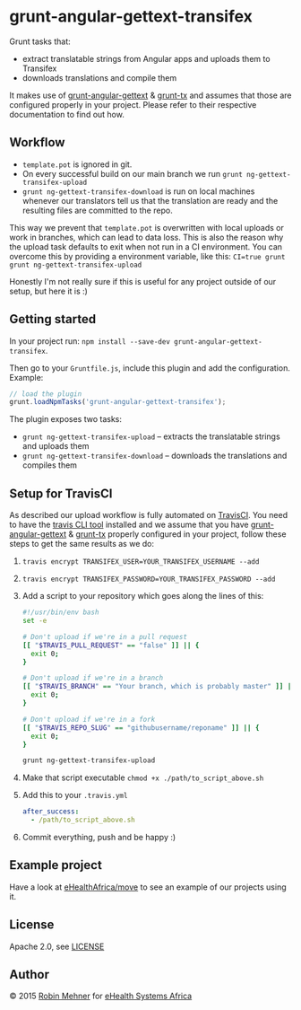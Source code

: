 # grunt-angular-gettext-transifex

Grunt tasks that:

- extract translatable strings from Angular apps and uploads them to Transifex
- downloads translations and compile them

It makes use of [grunt-angular-gettext](https://github.com/rubenv/grunt-angular-gettext) & [grunt-tx](https://github.com/eHealthAfrica/grunt-tx) and assumes that those are configured properly in your project. Please refer to their respective documentation to find out how.

## Workflow

- `template.pot` is ignored in git.
- On every successful build on our main branch we run `grunt ng-gettext-transifex-upload`
- `grunt ng-gettext-transifex-download` is run on local machines whenever our translators tell us that the translation are ready and the resulting files are committed to the repo.

This way we prevent that `template.pot` is overwritten with local uploads or work in branches, which can lead to data loss. This is also the reason why the upload task defaults to exit when not run in a CI environment. You can overcome this by providing a environment variable, like this: `CI=true grunt grunt ng-gettext-transifex-upload`

Honestly I'm not really sure if this is useful for any project outside of our setup, but here it is :)

## Getting started

In your project run: `npm install --save-dev grunt-angular-gettext-transifex`.

Then go to your `Gruntfile.js`, include this plugin and add the configuration. Example:

```javascript
// load the plugin
grunt.loadNpmTasks('grunt-angular-gettext-transifex');
```

The plugin exposes two tasks:

- `grunt ng-gettext-transifex-upload` – extracts the translatable strings and uploads them
- `grunt ng-gettext-transifex-download` – downloads the translations and compiles them

## Setup for TravisCI

As described our upload workflow is fully automated on [TravisCI](http://travis-ci.org). You need to have the [travis CLI tool](https://github.com/travis-ci/travis) installed and we assume that you have [grunt-angular-gettext](https://github.com/rubenv/grunt-angular-gettext) & [grunt-tx](https://github.com/eHealthAfrica/grunt-tx) properly configured in your project, follow these steps to get the same results as we do:

1. `travis encrypt TRANSIFEX_USER=YOUR_TRANSIFEX_USERNAME --add`
2. `travis encrypt TRANSIFEX_PASSWORD=YOUR_TRANSIFEX_PASSWORD --add`
3. Add a script to your repository which goes along the lines of this:
    ```bash
    #!/usr/bin/env bash
    set -e

    # Don't upload if we're in a pull request
    [[ "$TRAVIS_PULL_REQUEST" == "false" ]] || {
      exit 0;
    }

    # Don't upload if we're in a branch
    [[ "$TRAVIS_BRANCH" == "Your branch, which is probably master" ]] || {
      exit 0;
    }

    # Don't upload if we're in a fork
    [[ "$TRAVIS_REPO_SLUG" == "githubusername/reponame" ]] || {
      exit 0;
    }

    grunt ng-gettext-transifex-upload
    ```

4. Make that script executable `chmod +x ./path/to_script_above.sh`
5. Add this to your `.travis.yml`
    ```yaml
    after_success:
      - /path/to_script_above.sh
    ```
6. Commit everything, push and be happy :)

## Example project

Have a look at [eHealthAfrica/move](github.com/eHealthAfrica/move) to see an example of our projects using it.

## License

Apache 2.0, see [LICENSE](/LICENSE)

## Author

© 2015 [Robin Mehner](http://coding-robin.de) for [eHealth Systems Africa](http://ehealthafrica.org)
